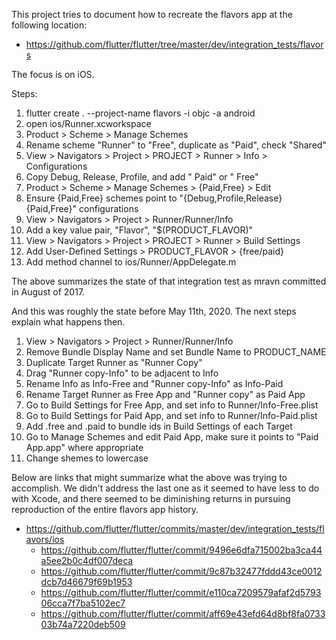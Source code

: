 
This project tries to document how to recreate the flavors app at the
following location:

- https://github.com/flutter/flutter/tree/master/dev/integration_tests/flavors

The focus is on iOS.

Steps:

1. flutter create . --project-name flavors -i objc -a android
2. open ios/Runner.xcworkspace
3. Product > Scheme > Manage Schemes
4. Rename scheme "Runner" to "Free", duplicate as "Paid", check "Shared"
5. View > Navigators > Project > PROJECT > Runner > Info > Configurations
6. Copy Debug, Release, Profile, and add " Paid" or " Free"
7. Product > Scheme > Manage Schemes > {Paid,Free} > Edit
8. Ensure {Paid,Free} schemes point to "{Debug,Profile,Release} {Paid,Free}" configurations
9. View > Navigators > Project > Runner/Runner/Info
10. Add a key value pair, "Flavor", "$(PRODUCT_FLAVOR)"
11. View > Navigators > Project > PROJECT > Runner > Build Settings
12. Add User-Defined Settings > PRODUCT_FLAVOR > {free/paid}
13. Add method channel to ios/Runner/AppDelegate.m

The above summarizes the state of that integration test as mravn
committed in August of 2017.

And this was roughly the state before May 11th, 2020. The next steps
explain what happens then.

1. View > Navigators > Project > Runner/Runner/Info
2. Remove Bundle Display Name and set Bundle Name to PRODUCT_NAME
3. Duplicate Target Runner as "Runner Copy"
4. Drag "Runner copy-Info" to be adjacent to Info
5. Rename Info as Info-Free and "Runner copy-Info" as Info-Paid
6. Rename Target Runner as Free App and "Runner copy" as Paid App
7. Go to Build Settings for Free App, and set info to Runner/Info-Free.plist
8. Go to Build Settings for Paid App, and set info to Runner/Info-Paid.plist
9. Add .free and .paid to bundle ids in Build Settings of each Target
10. Go to Manage Schemes and edit Paid App, make sure it points to "Paid App.app" where appropriate
11. Change shemes to lowercase

Below are links that might summarize what the above was trying to
accomplish. We didn't address the last one as it seemed to have less
to do with Xcode, and there seemed to be diminishing returns in
pursuing reproduction of the entire flavors app history.

- https://github.com/flutter/flutter/commits/master/dev/integration_tests/flavors/ios
  - https://github.com/flutter/flutter/commit/9496e6dfa715002ba3ca44a5ee2b0c4df007deca
  - https://github.com/flutter/flutter/commit/9c87b32477fddd43ce0012dcb7d46679f69b1953
  - https://github.com/flutter/flutter/commit/e110ca7209579afaf2d579306cca7f7ba5102ec7
  - https://github.com/flutter/flutter/commit/aff69e43efd64d8bf8fa073303b74a7220deb509
